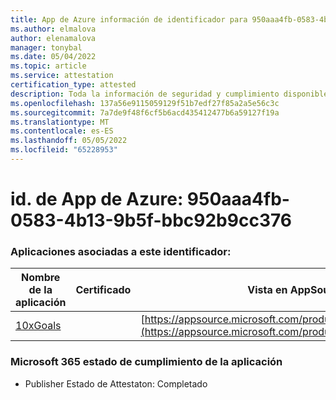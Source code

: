 ```yaml
---
title: App de Azure información de identificador para 950aaa4fb-0583-4b13-9b5f-bbc92b9cc376
ms.author: elmalova
author: elenamalova
manager: tonybal
ms.date: 05/04/2022
ms.topic: article
ms.service: attestation
certification_type: attested
description: Toda la información de seguridad y cumplimiento disponible para 950aa4fb-0583-4b13-9b5f-bbc92b9cc376.
ms.openlocfilehash: 137a56e9115059129f51b7edf27f85a2a5e56c3c
ms.sourcegitcommit: 7a7de9f48f6cf5b6acd435412477b6a59127f19a
ms.translationtype: MT
ms.contentlocale: es-ES
ms.lasthandoff: 05/05/2022
ms.locfileid: "65228953"
---
```

# <a name="azure-app-id-950aa4fb-0583-4b13-9b5f-bbc92b9cc376"></a>id. de App de Azure: 950aaa4fb-0583-4b13-9b5f-bbc92b9cc376


### <a name="apps-associated-with-this-id"></a>Aplicaciones asociadas a este identificador:
| **Nombre de la aplicación** | **Certificado** | **Vista en AppSource** |
|--------------|---------------|-----------------------|
| [10xGoals](../forward/WA200003122.md) |  | [https://appsource.microsoft.com/product/office/WA200003122](https://appsource.microsoft.com/product/office/WA200003122) |

### <a name="microsoft-365-app-compliance-status"></a>Microsoft 365 estado de cumplimiento de la aplicación
- Publisher Estado de Attestaton: Completado

